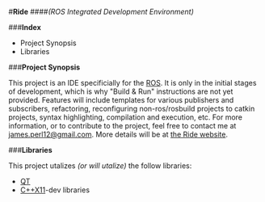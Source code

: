 #**Ride**
####*(ROS Integrated Development Environment)*

###**Index**

- Project Synopsis
- Libraries


###**Project Synopsis**

This project is an IDE specificially for the [ROS][1].  It is only in the initial stages of development, which is why "Build & Run" instructions are not yet provided.  Features will include templates for various publishers and subscribers, refactoring, reconfiguring non-ros/rosbuild projects to catkin projects, syntax highlighting, compilation and execution, etc.  For more information, or to contribute to the project, feel free to contact me at james.perl12@gmail.com.  More details will be at [the Ride website][5].
 

###**Libraries**

This project utalizes *(or will utalize)* the follow libraries:
- [QT][2]
- [C++X11][3]-dev libraries






<!--links-->

[1]: http://www.ros.org/
[2]: http://www.qt.io/
[3]: http://en.wikipedia.org/wiki/C%2B%2B11
[5]: http://k-engineering.github.io/Hazel
